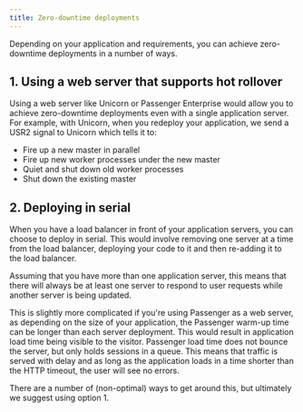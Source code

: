 ```yaml
---
title: Zero-downtime deployments
---
```


Depending on your application and requirements, you can achieve zero-downtime deployments in a number of ways.

## 1. Using a web server that supports hot rollover
Using a web server like Unicorn or Passenger Enterprise would allow you to achieve zero-downtime deployments even with a single application server. For example, with Unicorn, when you redeploy your application, we send a USR2 signal to Unicorn which tells it to:

* Fire up a new master in parallel
* Fire up new worker processes under the new master
* Quiet and shut down old worker processes
* Shut down the existing master

## 2. Deploying in serial

When you have a load balancer in front of your application servers, you can choose to deploy in serial. This would involve removing one server at a time from the load balancer, deploying your code to it and then re-adding it to the load balancer.

Assuming that you have more than one application server, this means that there will always be at least one server to respond to user requests while another server is being updated.

This is slightly more complicated if you're using Passenger as a web server, as depending on the size of your application, the Passenger warm-up time can be longer than each server deployment. This would result in application load time being visible to the visitor. Passenger load time does not bounce the server, but only holds sessions in a queue. This means that traffic is served with delay and as long as the application loads in a time shorter than the HTTP timeout, the user will see no errors.

There are a number of (non-optimal) ways to get around this, but ultimately we suggest using option 1.

